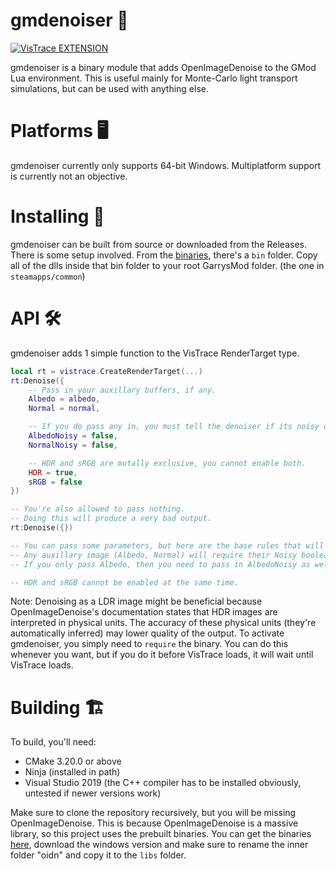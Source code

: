 ﻿# gmdenoiser 🧽

[![VisTrace EXTENSION](https://github.com/Derpius/VisTrace/blob/branding/extension.svg?raw=true)](https://github.com/Derpius/VisTrace)

gmdenoiser is a binary module that adds OpenImageDenoise to the GMod Lua environment. This is useful mainly for Monte-Carlo light transport simulations, but can be used with anything else.

# Platforms 🖥

gmdenoiser currently only supports 64-bit Windows. Multiplatform support is currently not an objective.

# Installing 📂

gmdenoiser can be built from source or downloaded from the Releases. There is some setup involved. From the [binaries](https://github.com/OpenImageDenoise/oidn/releases/download/v1.4.3/oidn-1.4.3.x64.vc14.windows.zip), there's a `bin` folder. Copy all of the dlls inside that bin folder to your root GarrysMod folder. (the one in `steamapps/common`)

# API 🛠

gmdenoiser adds 1 simple function to the VisTrace RenderTarget type.
```lua
local rt = vistrace.CreateRenderTarget(...)
rt:Denoise({
	-- Pass in your auxillary buffers, if any.
	Albedo = albedo,
	Normal = normal,

	-- If you do pass any in, you must tell the denoiser if its noisy or not.
	AlbedoNoisy = false,
	NormalNoisy = false,

	-- HDR and sRGB are mutally exclusive, you cannot enable both.
	HDR = true,
	sRGB = false
})

-- You're also allowed to pass nothing.
-- Doing this will produce a very bad output.
rt:Denoise({})

-- You can pass some parameters, but here are the base rules that will allow for a successful denoise.
-- Any auxillary image (Albedo, Normal) will require their Noisy boolean to be filled out.
-- If you only pass Albedo, then you need to pass in AlbedoNoisy as well. Likewise with Normal.

-- HDR and sRGB cannot be enabled at the same time.
```

Note: Denoising as a LDR image might be beneficial because OpenImageDenoise's documentation states that HDR images are interpreted in physical units. The accuracy of these physical units (they're automatically inferred) may lower quality of the output.
To activate gmdenoiser, you simply need to `require` the binary. You can do this whenever you want, but if you do it before VisTrace loads, it will wait until VisTrace loads.

# Building 🏗

To build, you'll need:

-   CMake 3.20.0 or above
-   Ninja (installed in path)
-   Visual Studio 2019 (the C++ compiler has to be installed obviously, untested if newer versions work)

Make sure to clone the repository recursively, but you will be missing OpenImageDenoise. This is because OpenImageDenoise is a massive library, so this project uses the prebuilt binaries.
You can get the binaries [here](https://github.com/OpenImageDenoise/oidn/releases/download/v1.4.3/oidn-1.4.3.x64.vc14.windows.zip), download the windows version and make sure to rename the inner folder "oidn" and copy it to the `libs` folder.
